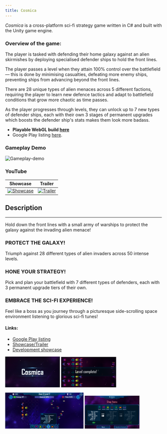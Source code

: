 ```yaml
---
title: Cosmica
---
```

_Cosmica_ is a cross-platform sci-fi strategy game written in C# and built with the Unity game engine.

### Overview of the game:

The player is tasked with defending their home galaxy against an alien skirmishes by deploying
specialised defender ships to hold the front lines.

The player passes a level when they attain 100% control over the battlefield — this is done by
minimising casualties, defeating more enemy ships, preventing ships from advancing beyond the front
lines.

There are 28 unique types of alien menaces across 5 different factions, requiring the player to
learn new defence tactics and adapt to battlefield conditions that grow more chaotic as time passes.

As the player progresses through levels, they can unlock up to 7 new types of defender ships, each with
their own 3 stages of permanent upgrades which boosts the defender ship's stats makes them look more
badass.

-   <strong>Playable WebGL build <a href="https://tymotex.github.io/Cosmica/">here</a></strong>
-   Google Play listing <a href="https://play.google.com/store/apps/details?id=com.Cosmica.Cosmica">here</a>.

### Gameplay Demo

![Gameplay-demo](https://github.com/Tymotex/Cosmica/blob/master/PublicImages/gameplay-demo.gif?raw=true)

### YouTube

|                                                 Showcase                                                 |                                                 Trailer                                                 |
| :------------------------------------------------------------------------------------------------------: | :-----------------------------------------------------------------------------------------------------: |
| [![Showcase](https://img.youtube.com/vi/ganf7AlCvV0/0.jpg)](https://www.youtube.com/watch?v=ganf7AlCvV0) | [![Trailer](https://img.youtube.com/vi/D7K1GOqns1w/0.jpg)](https://www.youtube.com/watch?v=D7K1GOqns1w) |

## Description

<hr>
Hold down the front lines with a small army of warships to protect the galaxy against the invading alien menace!

### PROTECT THE GALAXY!

Triumph against 28 different types of alien invaders across 50 intense levels.

### HONE YOUR STRATEGY!

Pick and plan your battlefield with 7 different types of defenders, each with 3 permanent upgrade tiers of their own.

### EMBRACE THE SCI-FI EXPERIENCE!

Feel like a boss as you journey through a picturesque side-scrolling space environment listening to glorious sci-fi tunes!

#### Links:
-   <a href="https://play.google.com/store/apps/details?id=com.Cosmica.Cosmica">Google Play listing</a>
-   <a href="https://www.youtube.com/watch?v=D7K1GOqns1w">Showcase/Trailer</a>
-   <a href="https://www.youtube.com/watch?v=ganf7AlCvV0">Development showcase</a>

<p float="left">
  <img src="https://github.com/Tymotex/Cosmica/blob/master/PublicImages/Thumbnail.PNG?raw=true" width="35%" />
  <img src="https://github.com/Tymotex/Cosmica/blob/master/PublicImages/Triumph.png?raw=true" width="35%" /> 
</p>
<p float="left">
  <img src="https://github.com/Tymotex/Cosmica/blob/master/PublicImages/Screenshot_2020-02-22-21-19-47-41_fda667b7fd960e9419fea7f2286c2314.png?raw=true" width="50%" />
  <img src="https://github.com/Tymotex/Cosmica/blob/master/PublicImages/Shop_1.png?raw=true" width="35%" />
</p>
